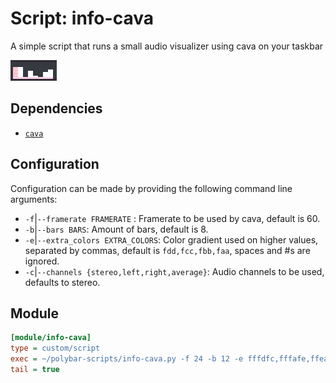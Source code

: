 # Script: info-cava

A simple script that runs a small audio visualizer using cava on your taskbar

![info-cava](screenshots/1.png)


## Dependencies

* [`cava`](https://github.com/karlstav/cava)


## Configuration

Configuration can be made by providing the following command line arguments:
* `-f`|`--framerate FRAMERATE` : Framerate to be used by cava, default is 60.
* `-b`|`--bars BARS`:  Amount of bars, default is 8.
* `-e`|`--extra_colors EXTRA_COLORS`: Color gradient used on higher values, separated by commas, default is `fdd,fcc,fbb,faa`, spaces and #s are ignored.
* `-c`|`--channels {stereo,left,right,average}`: Audio channels to be used, defaults to stereo.


## Module

```ini
[module/info-cava]
type = custom/script
exec = ~/polybar-scripts/info-cava.py -f 24 -b 12 -e fffdfc,fffafe,ffeafa,ffc3d2 -c average
tail = true
```
